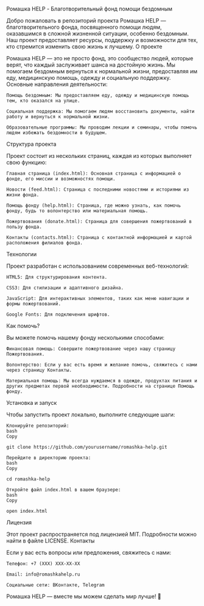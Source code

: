 Ромашка HELP - Благотворительный фонд помощи бездомным

Добро пожаловать в репозиторий проекта Ромашка HELP — благотворительного фонда, посвященного помощи людям, оказавшимся в сложной жизненной ситуации, особенно бездомным. Наш проект предоставляет ресурсы, поддержку и возможности для тех, кто стремится изменить свою жизнь к лучшему.
О проекте

Ромашка HELP — это не просто фонд, это сообщество людей, которые верят, что каждый заслуживает шанса на достойную жизнь. Мы помогаем бездомным вернуться к нормальной жизни, предоставляя им еду, медицинскую помощь, одежду и социальную поддержку.
Основные направления деятельности:

    Помощь бездомным: Мы предоставляем еду, одежду и медицинскую помощь тем, кто оказался на улице.

    Социальная поддержка: Мы помогаем людям восстановить документы, найти работу и вернуться к нормальной жизни.

    Образовательные программы: Мы проводим лекции и семинары, чтобы помочь людям избежать бездомности в будущем.

Структура проекта

Проект состоит из нескольких страниц, каждая из которых выполняет свою функцию:

    Главная страница (index.html): Основная страница с информацией о фонде, его миссии и возможностях помощи.

    Новости (feed.html): Страница с последними новостями и историями из жизни фонда.

    Помощь фонду (help.html): Страница, где можно узнать, как помочь фонду, будь то волонтерство или материальная помощь.

    Пожертвования (donate.html): Страница для совершения пожертвований в пользу фонда.

    Контакты (contacts.html): Страница с контактной информацией и картой расположения филиалов фонда.

Технологии

Проект разработан с использованием современных веб-технологий:

    HTML5: Для структурирования контента.

    CSS3: Для стилизации и адаптивного дизайна.

    JavaScript: Для интерактивных элементов, таких как меню навигации и формы пожертвований.

    Google Fonts: Для подключения шрифтов.


Как помочь?

Вы можете помочь нашему фонду несколькими способами:

    Финансовая помощь: Совершите пожертвование через нашу страницу Пожертвования.

    Волонтерство: Если у вас есть время и желание помочь, свяжитесь с нами через страницу Контакты.

    Материальная помощь: Мы всегда нуждаемся в одежде, продуктах питания и других предметах первой необходимости. Подробности на странице Помощь фонду.

Установка и запуск

Чтобы запустить проект локально, выполните следующие шаги:

    Клонируйте репозиторий:
    bash
    Copy

    git clone https://github.com/yourusername/romashka-help.git

    Перейдите в директорию проекта:
    bash
    Copy

    cd romashka-help

    Откройте файл index.html в вашем браузере:
    bash
    Copy

    open index.html

Лицензия

Этот проект распространяется под лицензией MIT. Подробности можно найти в файле LICENSE.
Контакты

Если у вас есть вопросы или предложения, свяжитесь с нами:

    Телефон: +7 (XXX) XXX-XX-XX

    Email: info@romashkahelp.ru

    Социальные сети: ВКонтакте, Telegram

Ромашка HELP — вместе мы можем сделать мир лучше! 🌼

